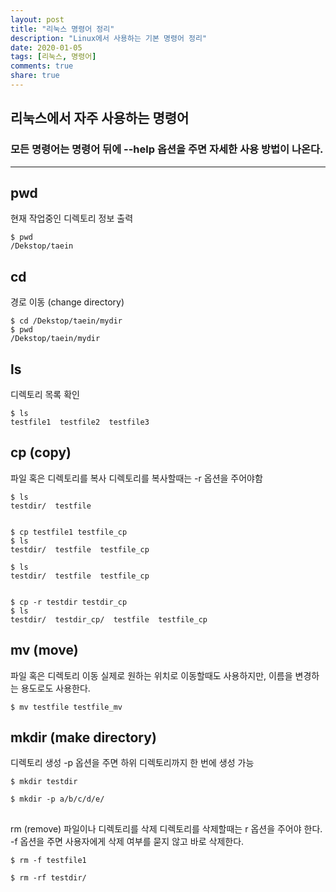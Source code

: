 ```yaml
---
layout: post
title: "리눅스 명령어 정리"
description: "Linux에서 사용하는 기본 명령어 정리"
date: 2020-01-05
tags: [리눅스, 명령어]
comments: true
share: true
---
```


## 리눅스에서 자주 사용하는 명령어
### 모든 명령어는 명령어 뒤에 --help 옵션을 주면 자세한 사용 방법이 나온다.

---

## pwd
현재 작업중인 디렉토리 정보 출력

~~~
$ pwd
/Dekstop/taein
~~~

## cd 
경로 이동 (change directory)

~~~
$ cd /Dekstop/taein/mydir
$ pwd
/Dekstop/taein/mydir
~~~

## ls
디렉토리 목록 확인

~~~
$ ls
testfile1  testfile2  testfile3
~~~

## cp (copy)
파일 혹은 디렉토리를 복사
디렉토리를 복사할때는 -r 옵션을 주어야함

~~~
$ ls
testdir/  testfile


$ cp testfile1 testfile_cp
$ ls
testdir/  testfile  testfile_cp
~~~

~~~
$ ls
testdir/  testfile  testfile_cp


$ cp -r testdir testdir_cp
$ ls
testdir/  testdir_cp/  testfile  testfile_cp
~~~

## mv (move)
파일 혹은 디렉토리 이동
실제로 원하는 위치로 이동할때도 사용하지만, 이름을 변경하는 용도로도 사용한다.


~~~
$ mv testfile testfile_mv
~~~

## mkdir (make directory)
디렉토리 생성
-p 옵션을 주면 하위 디렉토리까지 한 번에 생성 가능

~~~
$ mkdir testdir
~~~

~~~
$ mkdir -p a/b/c/d/e/
~~~

## 
rm (remove)
파일이나 디렉토리를 삭제
디렉토리를 삭제할때는 r 옵션을 주어야 한다.
-f 옵션을 주면 사용자에게 삭제 여부를 묻지 않고 바로 삭제한다.


~~~
$ rm -f testfile1
~~~

~~~
$ rm -rf testdir/
~~~
